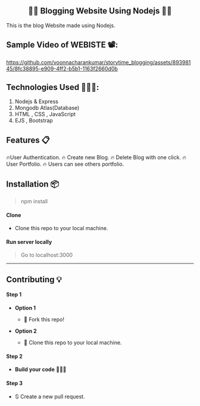 <h2 align="center">✍🏽 Blogging Website Using Nodejs 👨‍💻</h2>

<p>This is the blog Website made using Nodejs.</p>

## Sample Video of WEBISTE  📽️:




https://github.com/voonnacharankumar/storytime_blogging/assets/89398145/8fc38895-e909-4ff2-b5b1-1163f2660d0b






## Technologies Used 👨🏽‍💻:
1. Nodejs & Express
2. Mongodb Atlas(Database)
3. HTML , CSS , JavaScript
4. EJS , Bootstrap


## Features 📋
🔥User Authentication.
🔥 Create new Blog.
🔥 Delete Blog with one click.
🔥 User Portfolio.
🔥 Users can see others portfolio.



## Installation 📦

>npm install 

#### Clone

- Clone this repo to your local machine.

#### Run server locally

> Go to localhost:3000





----

## Contributing 💡


#### Step 1

- **Option 1**
    - 🍴 Fork this repo!

- **Option 2**
    - 👯 Clone this repo to your local machine.


#### Step 2

- **Build your code** 🔨🔨🔨

#### Step 3

- 🔃 Create a new pull request.
